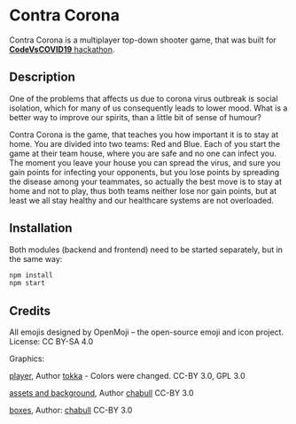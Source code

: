 # Contra Corona

Contra Corona is a multiplayer top-down shooter game, that was built for [**CodeVsCOVID19** hackathon](https://www.codevscovid19.org).


## Description

One of the problems that affects us due to corona virus outbreak is social isolation, which for many of us consequently leads to lower mood. What is a better way to improve our spirits, than a little bit of sense of humour?

Contra Corona is the game, that teaches you how important it is to stay at home. 
You are divided into two teams: Red and Blue. Each of you start the game at their team house, where you are safe and no one can infect you. The moment you leave your house you can spread the virus, and sure you gain points for infecting your opponents, but you lose points by spreading the disease among your teammates, so actually the best move is to stay at home and not to play, thus both teams neither lose nor gain points, but at least we all stay healthy and our healthcare systems are not overloaded.

## Installation

Both modules (backend and frontend) need to be started separately, but in the same way:

```bash
npm install
npm start
```
## Credits
All emojis designed by OpenMoji – the open-source emoji and icon project. License: CC BY-SA 4.0

Graphics:

[player](https://opengameart.org/content/top-down-runner), Author [tokka](https://opengameart.org/users/tokka) - Colors were changed. CC-BY 3.0, GPL 3.0

[assets and background](https://opengameart.org/content/upgrade-screen-shoot-em-up-game),  Author [chabull](https://opengameart.org/users/chabull) CC-BY 3.0

[boxes](https://opengameart.org/content/boxes-and-barrels), Author: [chabull](https://opengameart.org/users/chabull) CC-BY 3.0






